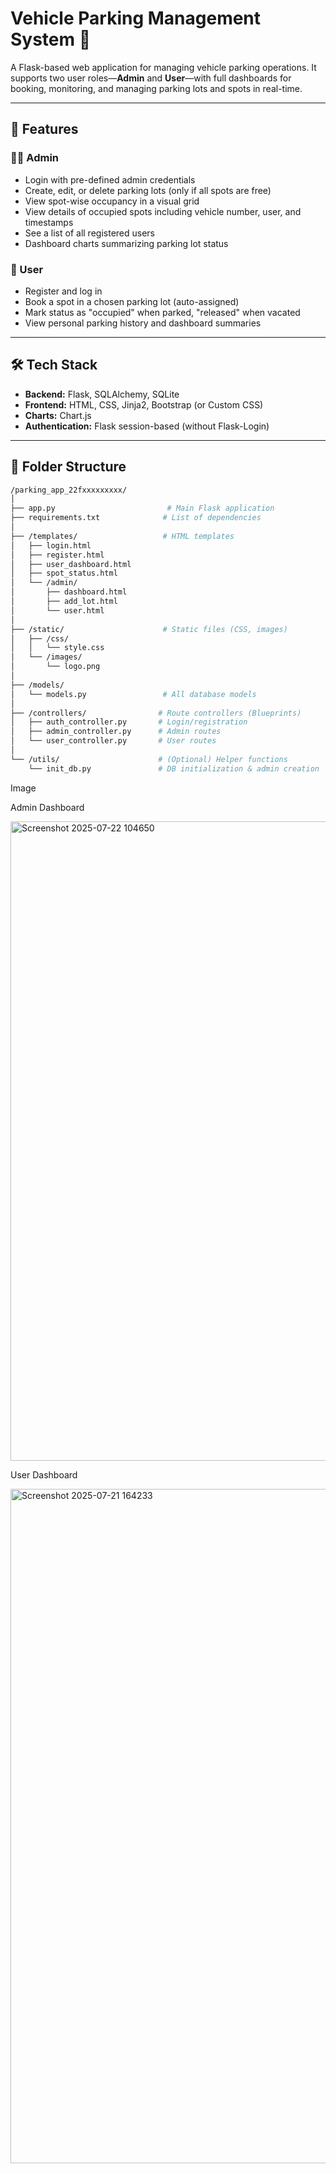 # Vehicle Parking Management System 🚗

A Flask-based web application for managing vehicle parking operations. It supports two user roles—**Admin** and **User**—with full dashboards for booking, monitoring, and managing parking lots and spots in real-time.

---

## 🔧 Features

### 👨‍💼 Admin
- Login with pre-defined admin credentials
- Create, edit, or delete parking lots (only if all spots are free)
- View spot-wise occupancy in a visual grid
- View details of occupied spots including vehicle number, user, and timestamps
- See a list of all registered users
- Dashboard charts summarizing parking lot status

### 🙋 User
- Register and log in
- Book a spot in a chosen parking lot (auto-assigned)
- Mark status as "occupied" when parked, "released" when vacated
- View personal parking history and dashboard summaries

---

## 🛠️ Tech Stack

- **Backend:** Flask, SQLAlchemy, SQLite
- **Frontend:** HTML, CSS, Jinja2, Bootstrap (or Custom CSS)
- **Charts:** Chart.js
- **Authentication:** Flask session-based (without Flask-Login)

---

## 📁 Folder Structure

```bash
/parking_app_22fxxxxxxxxx/
│
├── app.py                         # Main Flask application
├── requirements.txt              # List of dependencies
│
├── /templates/                   # HTML templates
│   ├── login.html
│   ├── register.html
│   ├── user_dashboard.html
│   ├── spot_status.html
│   └── /admin/
│       ├── dashboard.html
│       ├── add_lot.html
│       └── user.html
│
├── /static/                      # Static files (CSS, images)
│   ├── /css/
│   │   └── style.css
│   └── /images/
│       └── logo.png
│
├── /models/
│   └── models.py                 # All database models
│
├── /controllers/                # Route controllers (Blueprints)
│   ├── auth_controller.py       # Login/registration
│   ├── admin_controller.py      # Admin routes
│   └── user_controller.py       # User routes
│
└── /utils/                      # (Optional) Helper functions
    └── init_db.py               # DB initialization & admin creation
```


Image

Admin Dashboard

<img width="1919" height="1023" alt="Screenshot 2025-07-22 104650" src="https://github.com/user-attachments/assets/4ccae98d-4d9f-432c-a933-d1bbb437ec67" />



User Dashboard

<img width="1919" height="1079" alt="Screenshot 2025-07-21 164233" src="https://github.com/user-attachments/assets/f5f77bbf-d273-4b56-9b55-8bd5d2457fee" />

